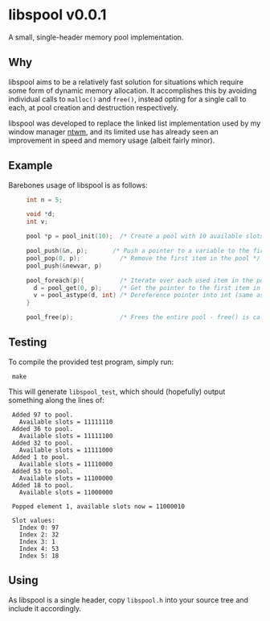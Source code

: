 # libspool v0.0.1

A small, single-header memory pool implementation.

## Why

libspool aims to be a relatively fast solution for situations which require some form of dynamic memory allocation.  It accomplishes this by avoiding individual calls to `malloc()` and `free()`, instead opting for a single call to each, at pool creation and destruction respectively.

libspool was developed to replace the linked list implementation used by my window manager [ntwm](https://github.com/Cubified/ntwm), and its limited use has already seen an improvement in speed and memory usage (albeit fairly minor).

## Example

Barebones usage of libspool is as follows:

```c
     int n = 5;

     void *d;
     int v;

     pool *p = pool_init(10);  /* Create a pool with 10 available slots - malloc() is called once here */

     pool_push(&n, p);       /* Push a pointer to a variable to the first available slot */
     pool_pop(0, p);           /* Remove the first item in the pool */
     pool_push(&newvar, p)

     pool_foreach(p){          /* Iterate over each used item in the pool */
       d = pool_get(0, p);     /* Get the pointer to the first item in the pool */
       v = pool_astype(d, int) /* Dereference pointer into int (same as *(int*)d) */
     }

     pool_free(p);             /* Frees the entire pool - free() is called once here */

```

## Testing

To compile the provided test program, simply run:

     make

This will generate `libspool_test`, which should (hopefully) output something along the lines of:

     Added 97 to pool.
       Available slots = 11111110
     Added 36 to pool.
       Available slots = 11111100
     Added 32 to pool.
       Available slots = 11111000
     Added 1 to pool.
       Available slots = 11110000
     Added 53 to pool.
       Available slots = 11100000
     Added 18 to pool.
       Available slots = 11000000
 
     Popped element 1, available slots now = 11000010
 
     Slot values:
       Index 0: 97
       Index 2: 32
       Index 3: 1
       Index 4: 53
       Index 5: 18

## Using

As libspool is a single header, copy `libspool.h` into your source tree and include it accordingly.
